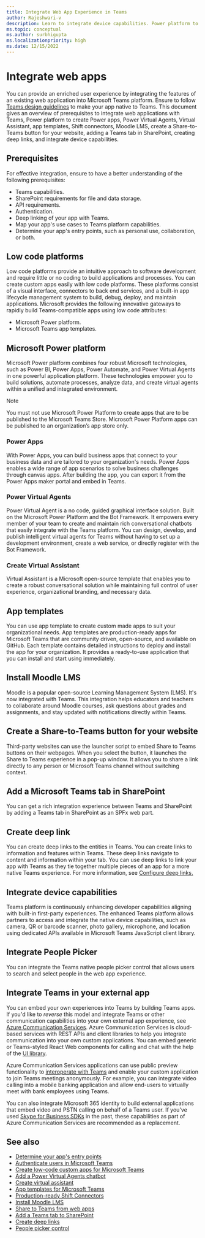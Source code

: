 ```yaml
---
title: Integrate Web App Experience in Teams
author: Rajeshwari-v
description: Learn to integrate device capabilities. Power platform to create Power apps, Power Virtual Agents, Virtual Assistant, app templates, Shift connectors, Moodle LMS.
ms.topic: conceptual
ms.author: surbhigupta
ms.localizationpriority: high
ms.date: 12/15/2022
---
```


# Integrate web apps

You can provide an enriched user experience by integrating the features of an existing web application into Microsoft Teams platform. Ensure to follow [Teams design guidelines](../concepts/design/design-teams-app-overview.md) to make your app native to Teams.
This document gives an overview of prerequisites to integrate web applications with Teams, Power platform to create Power apps, Power Virtual Agents, Virtual Assistant, app templates, Shift connectors, Moodle LMS, create a Share-to-Teams button for your website, adding a Teams tab in SharePoint, creating deep links, and integrate device capabilities.

## Prerequisites

For effective integration, ensure to have a better understanding of the following prerequisites:

* Teams capabilities.
* SharePoint requirements for file and data storage.
* API requirements.
* Authentication.
* Deep linking of your app with Teams.
* Map your app's use cases to Teams platform capabilities.
* Determine your app's entry points, such as personal use, collaboration, or both.

## Low code platforms

Low code platforms provide an intuitive approach to software development and require little or no coding to build applications and processes. You can create custom apps easily with low code platforms. These platforms consist of a visual interface, connectors to back end services, and a built-in app lifecycle management system to build, debug, deploy, and maintain applications. Microsoft provides the following innovative gateways to rapidly build Teams-compatible apps using low code attributes:

* Microsoft Power platform.
* Microsoft Teams app templates.

## Microsoft Power platform

Microsoft Power platform combines four robust Microsoft technologies, such as Power BI, Power Apps, Power Automate, and Power Virtual Agents in one powerful application platform. These technologies empower you to build solutions, automate processes, analyze data, and create virtual agents within a unified and integrated environment.

>[!NOTE]
>You must not use Microsoft Power Platform to create apps that are to be published to the Microsoft Teams Store. Microsoft Power Platform apps can be published to an organization’s app store only.

### Power Apps

With Power Apps, you can build business apps that connect to your business data and are tailored to your organization's needs. Power Apps enables a wide range of app scenarios to solve business challenges through canvas apps. After building the app, you can export it from the Power Apps maker portal and embed in Teams.

### Power Virtual Agents

Power Virtual Agent is a no code, guided graphical interface solution. Built on the Microsoft Power Platform and the Bot Framework. It empowers every member of your team to create and maintain rich conversational chatbots that easily integrate with the Teams platform. You can design, develop, and publish intelligent virtual agents for Teams without having to set up a development environment, create a web service, or directly register with the Bot Framework.

### Create Virtual Assistant

Virtual Assistant is a Microsoft open-source template that enables you to create a robust conversational solution while maintaining full control of user experience, organizational branding, and necessary data.

## App templates

You can use app template to create custom made apps to suit your organizational needs. App templates are production-ready apps for Microsoft Teams that are community driven, open-source, and available on GitHub. Each template contains detailed instructions to deploy and install the app for your organization. It provides a ready-to-use application that you can install and start using immediately.

## Install Moodle LMS

Moodle is a popular open-source Learning Management System (LMS). It's now integrated with Teams. This integration helps educators and teachers to collaborate around Moodle courses, ask questions about grades and assignments, and stay updated with notifications directly within Teams.

## Create a Share-to-Teams button for your website

Third-party websites can use the launcher script to embed Share to Teams buttons on their webpages. When you select the button, it launches the Share to Teams experience in a pop-up window. It allows you to share a link directly to any person or Microsoft Teams channel without switching context.

## Add a Microsoft Teams tab in SharePoint

You can get a rich integration experience between Teams and SharePoint by adding a Teams tab in SharePoint as an SPFx web part.

## Create deep link

You can create deep links to the entities in Teams. You can create links to information and features within Teams. These deep links navigate to content and information within your tab. You can use deep links to link your app with Teams as they tie together multiple pieces of an app for a more native Teams experience. For more information, see [Configure deep links.](../concepts/build-and-test/deep-links.md)

## Integrate device capabilities

Teams platform is continuously enhancing developer capabilities aligning with built-in first-party experiences. The enhanced Teams platform allows partners to access and integrate the native device capabilities, such as camera, QR or barcode scanner, photo gallery, microphone, and location using dedicated APIs available in Microsoft Teams JavaScript client library.

## Integrate People Picker

You can integrate the Teams native people picker control that allows users to search and select people in the web app experience.

## Integrate Teams in your external app

You can embed your own experiences into Teams by building Teams apps. If you'd like to *reverse* this model and integrate Teams or other communication capabilities into your own external app experience, see [Azure Communication Services](/azure/communication-services/overview). Azure Communication Services is cloud-based services with REST APIs and client libraries to help you integrate communication into your own custom applications. You can embed generic or Teams-styled React Web components for calling and chat with the help of the [UI library](https://azure.github.io/communication-ui-library/).

Azure Communication Services applications can use public preview functionality to [interoperate with Teams](/azure/communication-services/concepts/teams-interop) and enable your custom application to join Teams meetings anonymously. For example, you can integrate video calling into a mobile banking application and allow end-users to virtually meet with bank employees using Teams.

You can also integrate Microsoft 365 identity to build external applications that embed video and PSTN calling on behalf of a Teams user. If you've used [Skype for Business SDKs](/skype-sdk/appsdk/skypeappsdk) in the past, these capabilities as part of Azure Communication Services are recommended as a replacement.

## See also

* [Determine your app's entry points](~/concepts/extensibility-points.md)
* [Authenticate users in Microsoft Teams](../concepts/authentication/authentication.md)
* [Create low-code custom apps for Microsoft Teams](~/samples/teams-low-code-solutions.md)
* [Add a Power Virtual Agents chatbot](~/bots/how-to/add-power-virtual-agents-bot-to-teams.md)
* [Create virtual assistant](~/samples/virtual-assistant.md)
* [App templates for Microsoft Teams](~/samples/app-templates.md)
* [Production-ready Shift Connectors](~/samples/shifts-wfm-connectors.md)
* [Install Moodle LMS](~/resources/moodleinstructions.md)
* [Share to Teams from web apps](~/concepts/build-and-test/share-to-teams-from-web-apps.md)
* [Add a Teams tab to SharePoint](~/tabs/how-to/tabs-in-sharepoint.md)
* [Create deep links](~/concepts/build-and-test/deep-links.md)
* [People picker control](~/concepts/device-capabilities/people-picker-capability.md)
